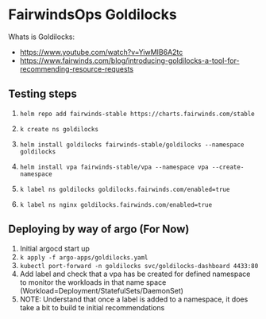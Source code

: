 # FairwindsOps Goldilocks

Whats is Goldilocks: 
- https://www.youtube.com/watch?v=YiwMIB6A2tc
- https://www.fairwinds.com/blog/introducing-goldilocks-a-tool-for-recommending-resource-requests

## Testing steps

1. `helm repo add fairwinds-stable https://charts.fairwinds.com/stable`

1. `k create ns goldilocks`

1. `helm install goldilocks fairwinds-stable/goldilocks --namespace goldilocks`

1. `helm install vpa fairwinds-stable/vpa --namespace vpa --create-namespace`

1. `k label ns goldilocks goldilocks.fairwinds.com/enabled=true`

1. `k label ns nginx goldilocks.fairwinds.com/enabled=true`

## Deploying by way of argo (For Now)
1. Initial argocd start up
1. `k apply -f argo-apps/goldilocks.yaml`
1. `kubectl port-forward -n goldilocks svc/goldilocks-dashboard 4433:80`
1. Add label and check that a vpa has be created for defined namespace to monitor the workloads in that name space (Workload=Deployment/StatefulSets/DaemonSet)
1. NOTE: Understand that once a label is added to a namespace, it does take a bit to build te initial recommendations